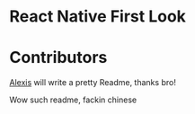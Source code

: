 # React Native First Look

# Contributors 

[Alexis](https://github.com/giovanne3u) will write a pretty Readme, thanks bro! 

Wow such readme, fackin chinese


